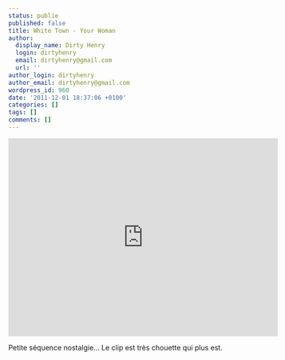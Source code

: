 ```yaml
---
status: publie
published: false
title: White Town - Your Woman
author:
  display_name: Dirty Henry
  login: dirtyhenry
  email: dirtyhenry@gmail.com
  url: ''
author_login: dirtyhenry
author_email: dirtyhenry@gmail.com
wordpress_id: 960
date: '2011-12-01 18:37:06 +0100'
categories: []
tags: []
comments: []
---
```

<iframe width="540" height="396" src="http://www.youtube.com/embed/cIQWt3oMids" frameborder="0" allowfullscreen></iframe>

Petite séquence nostalgie... Le clip est très chouette qui plus est.
